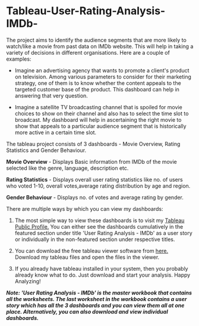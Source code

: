 # Tableau-User-Rating-Analysis-IMDb-

The project aims to identify the audience segments that are more likely to watch/like a movie from past data on IMDb website. This will help in taking a variety of decisions in different organisations. Here are a couple of examples:

- Imagine an advertising agency that wants to promote a client's product on television. Among various parameters to consider for their marketing strategy, one of them is to know whether the content appeals to the targeted customer base of the product. This dashboard can help in answering that very question.

- Imagine a satellite TV broadcasting channel that is spoiled for movie choices to show on their channel and also has to select the time slot to broadcast. My dashboard will help in ascertaining the right movie to show that appeals to a particular audience segment that is historically more active in a certain time slot.

The tableau project consists of 3 dashboards - Movie Overview, Rating Statistics and Gender Behaviour.

**Movie Overview** - Displays Basic information from IMDb of the movie selected like the genre, language, description etc.

**Rating Statistics** - Displays overall user rating statistics like no. of users who voted 1-10, overall votes,average rating distribution by age and region.

**Gender Behaviour** - Displays no. of votes and average rating by gender.

There are multiple ways by which you can view my dashboards:

1. The most simple way to view these dashboards is to visit my [Tableau Public Profile.](https://public.tableau.com/profile/anurag.saihari.rachamalla) You can either see the dashboards cumulatively in the featured section under title 'User Rating Analysis - IMDb' as a user story or individually in the non-featured section under respective titles. 

2. You can download the free tableau viewer software from [here.](https://www.tableau.com/products/reader/download) Download my tableau files and open the files in the viewer.

3. If you already have tableau installed in your system, then you probably already know what to do. Just download and start your analysis. Happy Analyzing!

***Note: 'User Rating Analysis - IMDb' is the master workbook that contains all the worksheets. The last worksheet in the workbook contains a user story which has all the 3 dashboards and you can view them all at one place. Alternatively, you can also download and view individual dashboards.***

